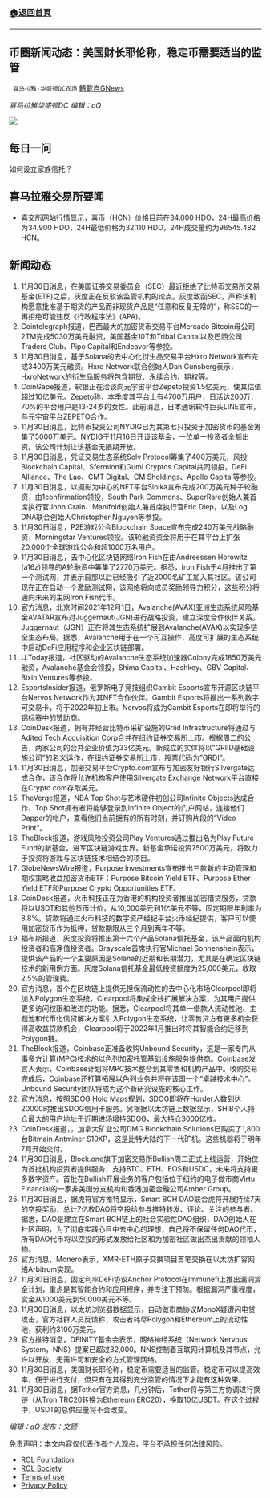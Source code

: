 ###  [:house:返回首頁](https://github.com/ourhimalayas/txt)
---


## 币圈新闻动态：美国财长耶伦称，稳定币需要适当的监管
` 喜马拉雅-华盛顿DC农场` [轉載自GNews](https://gnews.org/zh-hans/1710299/)

*喜马拉雅华盛顿DC 编辑：aQ*

![](http://himalayawashingtondc.org/wp-content/uploads/2021/07/ScreenShot-2021-07-31-at-16.20.22@2x.png)



## 每日一问





如何设立家族信托？





## 喜马拉雅交易所要闻





- 喜交所网站行情显示，喜币（HCN）价格目前在34.000 HDO，24H最高价格为34.900 HDO，24H最低价格为32.110 HDO，24H成交量约为96545.482 HCN。






## 新闻动态





1. 11月30日消息，在美国证券交易委员会（SEC）最近拒绝了比特币交易所交易基金(ETF)之后，灰度正在反驳该监管机构的论点。灰度致函SEC，声称该机构愿意批准基于期货的产品而非现货产品是“任意和反复无常的”，称SEC的一再拒绝可能违反《行政程序法》(APA)。
2. Cointelegraph报道，巴西最大的加密货币交易平台Mercado Bitcoin母公司2TM完成5030万美元融资，美国基金10T和Tribal Capital以及巴西公司Traders Club、Pipo Capital和Endeavor等参投。
3. 11月30日消息，基于Solana的去中心化衍生品交易平台Hxro Network宣布完成3400万美元融资。Hxro Network联合创始人Dan Gunsberg表示，HxroNetwork的衍生品服务将包含期货、永续合约、期权等。
4. CoinGape报道，软银正在洽谈向元宇宙平台Zepeto投资1.5亿美元，使其估值超过10亿美元。Zepeto称，本季度其平台上有4700万用户，日活达200万，70%的平台用户是13-24岁的女性。此前消息，日本通讯软件巨头LINE宣布，与元宇宙平台ZEPETO合作。
5. 11月30日消息，比特币投资公司NYDIG已为其第七只投资于加密货币的基金筹集了5000万美元。NYDIG于11月16日开设该基金，一位单一投资者全额出资。该公司计划让该基金无限期开放。
6. 11月30日消息，凭证交易生态系统Solv Protocol筹集了400万美元，风投Blockchain Capital、Sfermion和Gumi Cryptos Capital共同领投，DeFi Alliance、The Lao、CMT Digital、CM Sholdings、Apollo Capital等参投。
7. 11月30日消息，以摄影为中心的NFT平台Sloika宣布完成200万美元种子轮融资，由1confirmation领投，South Park Commons、SuperRare创始人兼首席执行官John Crain、Manifold创始人兼首席执行官Eric Diep，以及Log DNA联合创始人Christopher Nguyen等参投。
8. 11月30日消息，P2E游戏公会Blockchain Space宣布完成240万美元战略融资，Morningstar Ventures领投。该轮融资资金将用于在其平台上扩张20,000个全球游戏公会和超1000万名用户。
9. 11月30日消息，去中心化区块链网络Iron Fish在由Andreessen Horowitz (a16z)领导的A轮融资中筹集了2770万美元。据悉，Iron Fish于4月推出了第一个测试网，并表示自那以后已经吸引了近2000名矿工加入其社区。该公司现在正在启动一个激励测试网，该网络将向成员奖励领导力积分，这些积分将通向未来的主网Iron Fish代币。
10. 官方消息，北京时间2021年12月1日，Avalanche(AVAX)亚洲生态系统风险基金AVATAR宣布对Juggernaut(JGN)进行战略投资，建立深度合作伙伴关系。Juggernaut（JGN）正在将其生态系统扩展到Avalanche(AVAX)以实现多链全生态布局。据悉，Avalanche用于在一个可互操作、高度可扩展的生态系统中启动DeFi应用程序和企业区块链部署。
11. U.Today报道，社区驱动的Avalanche生态系统加速器Colony完成1850万美元融资，Avalanche基金会领投，Shima Capital、Hashkey、GBV Capital、Bixin Ventures等参投。
12. EsportsInsider报道，俄罗斯电子竞技组织Gambit Esports宣布开源区块链平台Nervos Network作为其NFT合作伙伴。Gambit Esports将推出一系列数字可交易卡，将于2022年初上市。Nervos将成为Gambit Esports在即将举行的锦标赛中的赞助商。
13. CoinDesk报道，拥有并经营比特币采矿设施的Griid Infrastructure将通过与Adited Tech Acquisition Corp合并在纽约证券交易所上市。根据周二的公告，两家公司的合并企业价值为33亿美元。新成立的实体将以”GRIID基础设施公司”的名义运作，在纽约证券交易所上市，股票代码为”GRDI”。
14. 11月30日消息，加密交易平台Crypto.com宣布与加密友好银行Silvergate达成合作，该合作将允许机构客户使用Silvergate Exchange Network平台直接在Crypto.com存取美元。
15. TheVerge报道，NBA Top Shot与艺术硬件初创公司Infinite Objects达成合作，Top Shot拥有者将能够登录到Infinite Object的门户网站，连接他们Dapper的帐户，查看他们当前拥有的所有时刻，并订购片段的“Video Print”。
16. TheBlock报道，游戏风险投资公司Play Ventures通过推出名为Play Future Fund的新基金，进军区块链游戏世界。新基金承诺投资7500万美元，将致力于投资将游戏与区块链技术相结合的项目。
17. GlobeNewsWire报道，Purpose Investments宣布推出三款新的主动管理和期权策略收益加密货币ETF：Purpose Bitcoin Yield ETF、Purpose Ether Yield ETF和Purpose Crypto Opportunities ETF。
18. CoinDesk报道，火币科技正在为香港的机构投资者推出加密借贷服务，贷款将以USDT和其他货币计价，从10,000美元到1亿美元不等，固定期限年利率为8.8%。贷款将通过火币科技的数字资产经纪平台火币经纪提供，客户可以使用加密货币作为抵押，贷款期限从三个月到两年不等。
19. 福布斯报道，灰度投资将推出第十六个产品Solana信托基金，该产品面向机构投资者和高净值投资者。Grayscale首席执行官Michael Sonnenshein表示，提供该产品的一个主要原因是Solana的近期和长期潜力，尤其是在确定区块链技术的新用例方面。灰度Solana信托基金最低投资额度为25,000美元，收取2.5%的管理费。
20. 官方消息，首个在区块链上提供无担保流动性的去中心化市场Clearpool即将加入Polygon生态系统。Clearpool将集成全栈扩展解决方案，为其用户提供更多访问权限和改进的功能。据悉，Clearpool将其单一借款人流动性池、主题池和代币化信贷解决方案引入Polygon生态系统，让零售贷方有更多机会获得高收益贷款机会，Clearpool将于2022年1月推出时将其智能合约迁移到Polygon链。
21. TheBlock报道，Coinbase正准备收购Unbound Security，这是一家专门从事多方计算(MPC)技术的以色列加密托管基础设施服务提供商。Coinbase发言人表示，Coinbase计划将MPC技术整合到其零售和机构产品中。收购交易完成后，Coinbase还打算拓展以色列业务并将在该国一个“卓越技术中心”。Unbound Security团队将成为这个新研究设施的核心工作。
22. 官方消息，按照SDOG Hold Maps规划，SDOG即将在Horder人数到达20000时推出SDOG信用卡服务。另根据以太坊链上数据显示，SHIB个人持仓最大的用户地址于近期进场增持SDOG，最大持仓3000亿枚。
23. CoinDesk报道，，加拿大矿业公司DMG Blockchain Solutions已购买了1,800台Bitmain Antminer S19XP，这是比特大陆的下一代矿机。这些机器将于明年7月开始交付。
24. 11月30日消息，Block.one旗下加密交易所Bullish周二正式上线运营，开始仅为首批机构投资者提供服务，支持BTC、ETH、EOS和USDC，未来将支持更多数字资产。首批在Bullish开展业务的客户包括位于纽约的电子做市商Virtu Financial的一家非美国分支机构和香港加密金融公司Amber Group。
25. 11月30日消息，据虎符官方推特显示，Smart BCH DAO联合虎符开展持续7天的空投奖励，总计7亿枚DAO将空投给参与推特转发、评论、关注的参与者。据悉，DAO是建立在Smart BCH链上的社会实验性DAO组织，DAO创始人在社区声明，为了彻底实践心目中去中心的理想，自己将不保留任何DAO代币，所有DAO代币将以空投的形式发放给社区和为加密社区做出杰出贡献的领袖人物。
26. 官方消息，Monero表示，XMR-ETH原子交换项目首笔交换在以太坊扩容网络Arbitrum实现。
27. 11月30日消息，固定利率DeFi协议Anchor Protocol在Immunefi上推出漏洞赏金计划，重点是其智能合约和应用程序，并专注于预防。根据漏洞严重程度，赏金从1000美元到50000美元不等。
28. 11月30日消息，以太坊浏览器数据显示，自动做市商协议MonoX疑遭闪电贷攻击，官方社群人员反馈称，攻击者耗尽Polygon和Ethereum上的流动性池，获利约3100万美元。
29. 官方推特消息，DFINITY基金会表示，网络神经系统（Network Nervous System，NNS）提案已超过32,000。NNS控制着互联网计算机及其节点，允许以开放、无需许可和安全的方式管理网络。
30. 11月30日消息，美国财长耶伦称，稳定币需要适当的监管。稳定币可以提高效率，便于进行支付，但只有在其得到充分监管的情况下才能有这种效果。
31. 11月30日消息，据Tether官方消息，几分钟后，Tether将与第三方协调进行换链（从Tron TRC20转换为Ethereum ERC20），换取10亿USDT。在这个过程中，USDT的总供应量将不会改变。





*编辑：aQ
发布：文顾*


 
 

免责声明：本文内容仅代表作者个人观点，平台不承担任何法律风险。

- [ROL Foundation](https://rolfoundation.org/)
- [ROL Society](https://rolsociety.org/)
- [Terms of use](https://gnews.org/terms-of-use-3/)
- [Privacy Policy](https://gnews.org/privacy-policy/)
